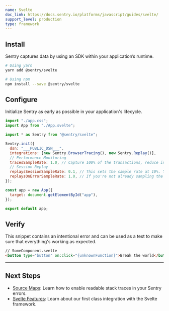 ```yaml
---
name: Svelte
doc_link: https://docs.sentry.io/platforms/javascript/guides/svelte/
support_level: production
type: framework
---
```


## Install

Sentry captures data by using an SDK within your application’s runtime.

```bash
# Using yarn
yarn add @sentry/svelte

# Using npm
npm install --save @sentry/svelte
```

## Configure

Initialize Sentry as early as possible in your application's lifecycle.

```javascript
import "./app.css";
import App from "./App.svelte";

import * as Sentry from "@sentry/svelte";

Sentry.init({
  dsn: "___PUBLIC_DSN___",
  integrations: [new Sentry.BrowserTracing(), new Sentry.Replay()],
  // Performance Monitoring
  tracesSampleRate: 1.0, // Capture 100% of the transactions, reduce in production!
  // Session Replay
  replaysSessionSampleRate: 0.1, // This sets the sample rate at 10%. You may want to change it to 100% while in development and then sample at a lower rate in production.
  replaysOnErrorSampleRate: 1.0, // If you're not already sampling the entire session, change the sample rate to 100% when sampling sessions where errors occur.
});

const app = new App({
  target: document.getElementById("app"),
});

export default app;
```

## Verify

This snippet contains an intentional error and can be used as a test to make sure that everything's working as expected.

```html
// SomeComponent.svelte
<button type="button" on:click="{unknownFunction}">Break the world</button>
```

---

## Next Steps

- [Source Maps](https://docs.sentry.io/platforms/javascript/guides/svelte/sourcemaps/): Learn how to enable readable stack traces in your Sentry errors.
- [Svelte Features](https://docs.sentry.io/platforms/javascript/guides/svelte/features/): Learn about our first class integration with the Svelte framework.
